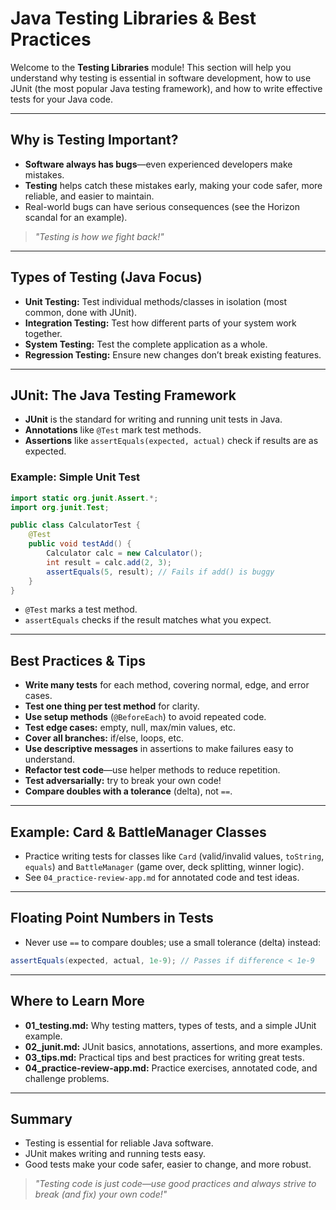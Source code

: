 # Java Testing Libraries & Best Practices

Welcome to the **Testing Libraries** module! This section will help you understand why testing is essential in software development, how to use JUnit (the most popular Java testing framework), and how to write effective tests for your Java code.

---

## Why is Testing Important?
- **Software always has bugs**—even experienced developers make mistakes.
- **Testing** helps catch these mistakes early, making your code safer, more reliable, and easier to maintain.
- Real-world bugs can have serious consequences (see the Horizon scandal for an example).

> *"Testing is how we fight back!"*

---

## Types of Testing (Java Focus)
- **Unit Testing:** Test individual methods/classes in isolation (most common, done with JUnit).
- **Integration Testing:** Test how different parts of your system work together.
- **System Testing:** Test the complete application as a whole.
- **Regression Testing:** Ensure new changes don’t break existing features.

---

## JUnit: The Java Testing Framework
- **JUnit** is the standard for writing and running unit tests in Java.
- **Annotations** like `@Test` mark test methods.
- **Assertions** like `assertEquals(expected, actual)` check if results are as expected.

### Example: Simple Unit Test
```java
import static org.junit.Assert.*;
import org.junit.Test;

public class CalculatorTest {
    @Test
    public void testAdd() {
        Calculator calc = new Calculator();
        int result = calc.add(2, 3);
        assertEquals(5, result); // Fails if add() is buggy
    }
}
```

- `@Test` marks a test method.
- `assertEquals` checks if the result matches what you expect.

---

## Best Practices & Tips
- **Write many tests** for each method, covering normal, edge, and error cases.
- **Test one thing per test method** for clarity.
- **Use setup methods** (`@BeforeEach`) to avoid repeated code.
- **Test edge cases:** empty, null, max/min values, etc.
- **Cover all branches:** if/else, loops, etc.
- **Use descriptive messages** in assertions to make failures easy to understand.
- **Refactor test code**—use helper methods to reduce repetition.
- **Test adversarially:** try to break your own code!
- **Compare doubles with a tolerance** (delta), not `==`.

---

## Example: Card & BattleManager Classes
- Practice writing tests for classes like `Card` (valid/invalid values, `toString`, `equals`) and `BattleManager` (game over, deck splitting, winner logic).
- See `04_practice-review-app.md` for annotated code and test ideas.

---

## Floating Point Numbers in Tests
- Never use `==` to compare doubles; use a small tolerance (delta) instead:
```java
assertEquals(expected, actual, 1e-9); // Passes if difference < 1e-9
```

---

## Where to Learn More
- **01_testing.md:** Why testing matters, types of tests, and a simple JUnit example.
- **02_junit.md:** JUnit basics, annotations, assertions, and more examples.
- **03_tips.md:** Practical tips and best practices for writing great tests.
- **04_practice-review-app.md:** Practice exercises, annotated code, and challenge problems.

---

## Summary
- Testing is essential for reliable Java software.
- JUnit makes writing and running tests easy.
- Good tests make your code safer, easier to change, and more robust.

> *"Testing code is just code—use good practices and always strive to break (and fix) your own code!"* 